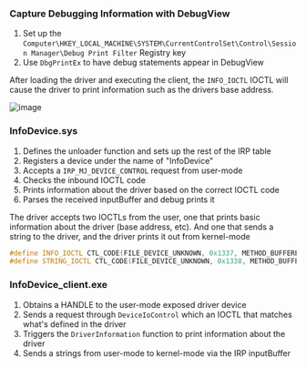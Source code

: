### Capture Debugging Information with DebugView

1. Set up the `Computer\HKEY_LOCAL_MACHINE\SYSTEM\CurrentControlSet\Control\Session Manager\Debug Print Filter` Registry key
2. Use `DbgPrintEx` to have debug statements appear in DebugView

After loading the driver and executing the client, the `INFO_IOCTL` IOCTL will cause the driver to print information such as the drivers base address.

![image](https://user-images.githubusercontent.com/54753063/143798850-ff69af63-2a2e-4e88-8eda-3aa782151d9f.png)

### InfoDevice.sys

1. Defines the unloader function and sets up the rest of the IRP table
2. Registers a device under the name of "InfoDevice"
3. Accepts a `IRP_MJ_DEVICE_CONTROL` request from user-mode
4. Checks the inbound IOCTL code
5. Prints information about the driver based on the correct IOCTL code
6. Parses the received inputBuffer and debug prints it

The driver accepts two IOCTLs from the user, one that prints basic information about the driver (base address, etc). And one that sends a string to the driver, and the driver prints it out from kernel-mode

```c++
#define INFO_IOCTL CTL_CODE(FILE_DEVICE_UNKNOWN, 0x1337, METHOD_BUFFERED, FILE_ANY_ACCESS)
#define STRING_IOCTL CTL_CODE(FILE_DEVICE_UNKNOWN, 0x1338, METHOD_BUFFERED, FILE_ANY_ACCESS)
```

### InfoDevice_client.exe

1. Obtains a HANDLE to the user-mode exposed driver device
2. Sends a request through `DeviceIoControl` which an IOCTL that matches what's defined in the driver
3. Triggers the `DriverInformation` function to print information about the driver
4. Sends a strings from user-mode to kernel-mode via the IRP inputBuffer

